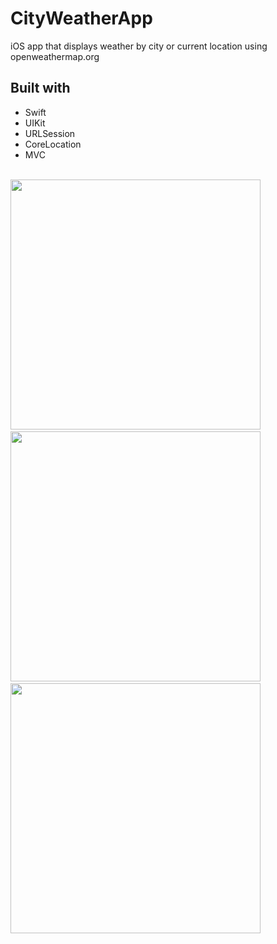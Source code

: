 # CityWeatherApp
iOS app that displays weather by city or current location using openweathermap.org

## Built with
- Swift
- UIKit
- URLSession
- CoreLocation
- MVC
</br>
<img src="https://github.com/bulaatt/CityWeatherApp/assets/132290617/4607509c-8665-4e6d-aad8-a55bc13e9c56" height="400">&nbsp;&nbsp;&nbsp;&nbsp;<img src="https://github.com/bulaatt/CityWeatherApp/assets/132290617/b8b6c05f-a4c4-460d-8ae4-150d8510a29a" height="400">&nbsp;&nbsp;&nbsp;&nbsp;<img src="https://github.com/bulaatt/CityWeatherApp/assets/132290617/09f90078-710b-4b01-8035-84d3dc548d3b" height="400">
